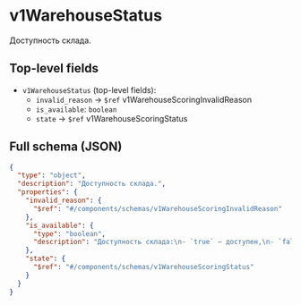 # v1WarehouseStatus

Доступность склада.

## Top-level fields
- `v1WarehouseStatus` (top-level fields):
  - `invalid_reason` → `$ref` v1WarehouseScoringInvalidReason
  - `is_available`: `boolean`
  - `state` → `$ref` v1WarehouseScoringStatus

## Full schema (JSON)
```json
{
  "type": "object",
  "description": "Доступность склада.",
  "properties": {
    "invalid_reason": {
      "$ref": "#/components/schemas/v1WarehouseScoringInvalidReason"
    },
    "is_available": {
      "type": "boolean",
      "description": "Доступность склада:\n- `true` — доступен,\n- `false` — недоступен.\n"
    },
    "state": {
      "$ref": "#/components/schemas/v1WarehouseScoringStatus"
    }
  }
}
```
